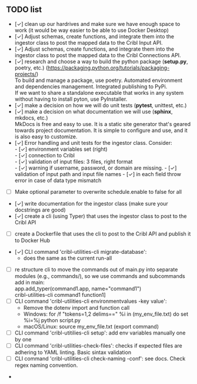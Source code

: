 ## TODO list

- [✓] clean up our hardrives and make sure we have enough space to work (it would be way easier to be able to use Docker Desktop)
- [✓] Adjust schemas, create functions, and integrate them into the ingestor class to post the mapped data to the Cribl Input API.
- [✓] Adjust schemas, create functions, and integrate them into the ingestor class to post the mapped data to the Cribl Connections API.
- [✓] research and choose a way to build the python package (**setup.py**, poetry, etc.) (https://packaging.python.org/tutorials/packaging-projects/)  
    To build and manage a package, use poetry. Automated environment and dependencies management. Integrated publishing to PyPi.  
    If we want to share a standalone executable that works in any system without having to install pyton, use PyInstaller.  
- [✓] make a decision on how we will do unit tests (**pytest**, unittest, etc.)
- [✓] make a decision on what documentation we will use (**sphinx**, mkdocs, etc.)  
MkDocs is free and easy to use. It is a static site generator that's geared towards project documentation. It is simple to configure and use, and it is also easy to customize.
- [✓] Error handling and unit tests for the ingestor class. Consider:  
        - [✓] environment variables set (right)  
        - [✓] connection to Cribl  
        - [✓] validation of input files: 3 files, right format  
        - [✓] warning if username, password, or domain are missing.
        - [✓] validation of input path and input file names
        - [✓] in each field throw error in case of data type mismatch 
- [ ] Make optional parameter to overwrite schedule.enable to false for all
- [✓] write documentation for the ingestor class (make sure your docstrings are good)
- [✓] create a cli (using Typer) that uses the ingestor class to post to the Cribl API
- [ ] create a Dockerfile that uses the cli to post to the Cribl API and publish it to Docker Hub
- [✓] CLI command 'cribl-utilities-cli migrate-database': 
  - does the same as the current run-all
- [ ] re structure cli  to move the commands out of main.py into separate modules (e.g., commands/), so we use commands and subcommands add in main:  
      app.add_typer(command1.app, name="command1")  
      cribl-utilities-cli command1 function1]
- [ ] CLI command 'cribl-utilities-cli environmentvalues -key value':
  - Remove the dotenv import and function call
  - Windows: for /f "tokens=1,2 delims==" %i in (my_env_file.txt) do set %i=%j
  python script.py
  -  macOS/Linux: source my_env_file.txt (export command)
- [ ] CLI command 'cribl-utitilies-cli setup': add env variables manually one by one
- [ ] CLI command 'cribl-utilities-check-files': checks if expected files are adhering to YAML linting. Basic sintax validation
- [ ] CLI command 'cribl-utilities-cli check-naming -conf': see docs. Check regex naming convention.
- 
